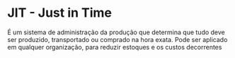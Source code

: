 # JIT - Just in Time
É um sistema de administração da produção que determina que tudo deve ser produzido, transportado ou comprado na hora exata. Pode ser aplicado em qualquer organização, para reduzir estoques e os custos decorrentes